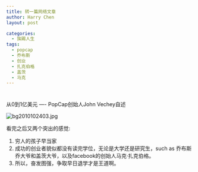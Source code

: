 ```yaml
---
title: 转一篇网络文章
author: Harry Chen
layout: post

categories:
  - 挨踢人生
tags:
  - popcap
  - 乔布斯
  - 创业
  - 扎克伯格
  - 盖茨
  - 马克
---
```

# 

从0到1亿美元 —- PopCap创始人John Vechey自述

> 

![bg2010102403.jpg][1]

看完之后又两个突出的感觉:

  1. 穷人的孩子早当家
  2. 成功的创业者貌似都没有读完学位，无论是大学还是研究生，such as 乔布斯乔大爷和盖茨大爷，以及facebook的创始人马克·扎克伯格。
  1. 所以，奋发图强，争取早日退学才是王道啊。

   [1]: http://image.beekka.com/blog/201010/bg2010102403.jpg
